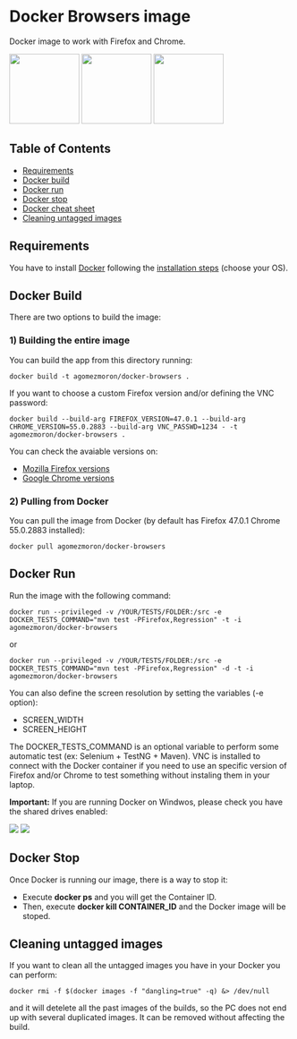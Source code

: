 # Docker Browsers image

Docker image to work with Firefox and Chrome.

<img src="img/firefox.jpg" height="125" />
<img src="img/docker_logo.png" height="125" />
<img src="img/chrome.png" height="125" />

## Table of Contents
  - [Requirements](#requirements)
  - [Docker build](#docker-build)
  - [Docker run](#docker-run)
  - [Docker stop](#docker-stop)
  - [Docker cheat sheet](https://github.com/wsargent/docker-cheat-sheet)
  - [Cleaning untagged images](#cleaning-untagged-images)

## Requirements

You have to install [Docker](https://www.docker.com/) following the [installation steps](https://docs.docker.com/engine/installation/) (choose your OS).

## Docker Build

There are two options to build the image:

### 1) Building the entire image

You can build the app from this directory running:

```
docker build -t agomezmoron/docker-browsers .
```

If you want to choose a custom Firefox version and/or defining the VNC password:

```
docker build --build-arg FIREFOX_VERSION=47.0.1 --build-arg CHROME_VERSION=55.0.2883 --build-arg VNC_PASSWD=1234 - -t agomezmoron/docker-browsers .
```

You can check the avaiable versions on:

 * [Mozilla Firefox versions](https://www.mozilla.org/en-US/firefox/releases/)
 * [Google Chrome versions](https://en.wikipedia.org/wiki/Google_Chrome_version_history)

### 2) Pulling from Docker

You can pull the image from Docker (by default has Firefox 47.0.1 Chrome 55.0.2883 installed):

```
docker pull agomezmoron/docker-browsers
```

## Docker Run

Run the image with the following command:

```
docker run --privileged -v /YOUR/TESTS/FOLDER:/src -e DOCKER_TESTS_COMMAND="mvn test -PFirefox,Regression" -t -i agomezmoron/docker-browsers
```

or

```
docker run --privileged -v /YOUR/TESTS/FOLDER:/src -e DOCKER_TESTS_COMMAND="mvn test -PFirefox,Regression" -d -t -i agomezmoron/docker-browsers
```

You can also define the screen resolution by setting the variables (-e option):

 * SCREEN_WIDTH
 * SCREEN_HEIGHT
 
The DOCKER_TESTS_COMMAND is an optional variable to perform some automatic test (ex: Selenium + TestNG + Maven). VNC is installed to connect with the Docker container if you need to use an specific version of Firefox and/or Chrome to test something without instaling them in your laptop.

**Important:** If you are running Docker on Windwos, please check you have the shared drives enabled:

<img src="img/docker_settings_windows.png" />
<img src="img/docker_shared_windows.png" />


## Docker Stop

Once Docker is running our image, there is a way to stop it:

 * Execute **docker ps** and you will get the Container ID.
 * Then, execute **docker kill CONTAINER_ID** and the Docker image will be stoped.

## Cleaning untagged images

If you want to clean all the untagged images you have in your Docker you can perform:

```
docker rmi -f $(docker images -f "dangling=true" -q) &> /dev/null
```

and it will detelete all the past images of the builds, so the PC does not end up with several duplicated images. It can be removed without affecting the build.
